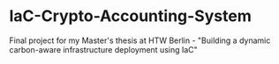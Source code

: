 # IaC-Crypto-Accounting-System
Final project for my Master's thesis at HTW Berlin - "Building a dynamic carbon-aware infrastructure deployment using IaC"
